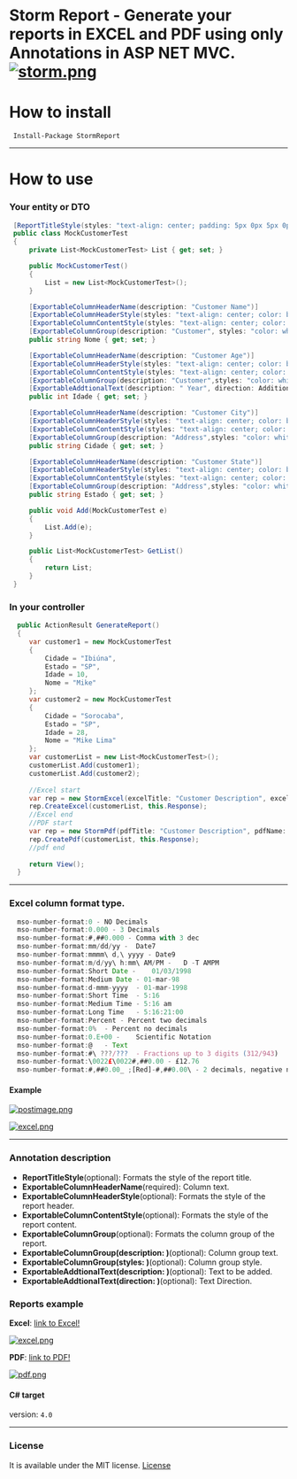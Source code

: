 # Storm Report - Generate your reports in EXCEL and PDF using only Annotations in ASP NET MVC.  [![storm.png](https://s18.postimg.org/fdfq8n7ax/storm.png)](https://postimg.org/image/xg8szv35h/)

# How to install
```
 Install-Package StormReport
```

<hr>

# How to use

### Your entity or DTO
```C#
 [ReportTitleStyle(styles: "text-align: center; padding: 5px 0px 5px 0px;")]
 public class MockCustomerTest
 {
     private List<MockCustomerTest> List { get; set; }

     public MockCustomerTest()
     {
         List = new List<MockCustomerTest>();
     }

     [ExportableColumnHeaderName(description: "Customer Name")]
     [ExportableColumnHeaderStyle(styles: "text-align: center; color: black; font-size: 17px; background-color: yellow;")]
     [ExportableColumnContentStyle(styles: "text-align: center; color: black; font-size: 17px;")]
     [ExportableColumnGroup(description: "Customer", styles: "color: white; text-align: center; background-color: gray;")]
     public string Nome { get; set; }

     [ExportableColumnHeaderName(description: "Customer Age")]
     [ExportableColumnHeaderStyle(styles: "text-align: center; color: black; font-size: 17px; background-color: yellow;")]
     [ExportableColumnContentStyle(styles: "text-align: center; color: black; font-size: 17px; mso-number-format:'0.000'")]
     [ExportableColumnGroup(description: "Customer",styles: "color: white; text-align: center; background-color: gray;")]
     [ExportableAddtionalText(description: " Year", direction: AdditionalTextEnum.RIGHT)]
     public int Idade { get; set; }

     [ExportableColumnHeaderName(description: "Customer City")]
     [ExportableColumnHeaderStyle(styles: "text-align: center; color: black; font-size: 17px; background-color: yellow;")]
     [ExportableColumnContentStyle(styles: "text-align: center; color: black; font-size: 17px;")]
     [ExportableColumnGroup(description: "Address",styles: "color: white; text-align: center; background-color: gray;")]
     public string Cidade { get; set; }

     [ExportableColumnHeaderName(description: "Customer State")]
     [ExportableColumnHeaderStyle(styles: "text-align: center; color: black; font-size: 17px; background-color: yellow;")]
     [ExportableColumnContentStyle(styles: "text-align: center; color: black; font-size: 17px;")]
     [ExportableColumnGroup(description: "Address",styles: "color: white; text-align: center; background-color: gray;")]
     public string Estado { get; set; }

     public void Add(MockCustomerTest e)
     {
         List.Add(e);
     }

     public List<MockCustomerTest> GetList()
     {
         return List;
     }
 }
```

### In your controller

```C#
  public ActionResult GenerateReport()
  {
     var customer1 = new MockCustomerTest
     {
         Cidade = "Ibiúna",
         Estado = "SP",
         Idade = 10,
         Nome = "Mike"
     };
     var customer2 = new MockCustomerTest
     {
         Cidade = "Sorocaba",
         Estado = "SP",
         Idade = 28,
         Nome = "Mike Lima"
     };
     var customerList = new List<MockCustomerTest>();
     customerList.Add(customer1);
     customerList.Add(customer2);
     
     //Excel start
     var rep = new StormExcel(excelTitle: "Customer Description", excelName: string.Format("ExcelCustomerReport-{0}", DateTime.Now));
     rep.CreateExcel(customerList, this.Response);
     //Excel end
     //PDF start
     var rep = new StormPdf(pdfTitle: "Customer Description", pdfName: string.Format("ExcelCustomerReport-{0}", DateTime.Now));
     rep.CreatePdf(customerList, this.Response);
     //pdf end
     
     return View();
  }

```
<hr>

### Excel column format type.

```javascript
  mso-number-format:0 - NO Decimals
  mso-number-format:0.000 - 3 Decimals
  mso-number-format:#,##0.000 -	Comma with 3 dec
  mso-number-format:mm/dd/yy -	Date7
  mso-number-format:mmmm\ d,\ yyyy - Date9
  mso-number-format:m/d/yy\ h:mm\ AM/PM - 	D -T AMPM
  mso-number-format:Short Date -	01/03/1998
  mso-number-format:Medium Date	- 01-mar-98
  mso-number-format:d-mmm-yyyy	- 01-mar-1998
  mso-number-format:Short Time	- 5:16
  mso-number-format:Medium Time	- 5:16 am
  mso-number-format:Long Time	- 5:16:21:00
  mso-number-format:Percent	- Percent two decimals
  mso-number-format:0%	- Percent no decimals
  mso-number-format:0.E+00 - 	Scientific Notation
  mso-number-format:@	- Text
  mso-number-format:#\ ???/???	- Fractions up to 3 digits (312/943)
  mso-number-format:\0022£\0022#,##0.00	- £12.76
  mso-number-format:#,##0.00_ ;[Red]-#,##0.00\ - 2 decimals, negative numbers in red and signed
```
#### Example

[![postimage.png](https://s8.postimg.org/falwvemmd/postimage.png)](https://postimg.org/image/4ns3pzegx/)

[![excel.png](https://s4.postimg.org/xmiqt09kd/excel.png)](https://postimg.org/image/ma65b80vd/)

<hr>

### Annotation description

* **ReportTitleStyle**(optional): Formats the style of the report title.
* **ExportableColumnHeaderName**(required): Column text.
* **ExportableColumnHeaderStyle**(optional): Formats the style of the report header.
* **ExportableColumnContentStyle**(optional): Formats the style of the report content.
* **ExportableColumnGroup**(optional): Formats the column group of the report.
* **ExportableColumnGroup(description: )**(optional): Column group text.
* **ExportableColumnGroup(styles: )**(optional): Column group style.
* **ExportableAddtionalText(description: )**(optional): Text to be added.
* **ExportableAddtionalText(direction: )**(optional): Text Direction.

### Reports example

 **Excel**: 
 [link to Excel!](https://drive.google.com/file/d/0B3fZDB3QKwrlejJ5T0thVlBZY1E/view?usp=sharing)
 
 [![excel.png](https://s15.postimg.org/bdfp30zyj/excel.png)](https://postimg.org/image/k8gjdjoqv/)
  
 **PDF**: 
 [link to PDF!](https://drive.google.com/file/d/0B3fZDB3QKwrlTDk5NWQ0VkhmNzg/view?usp=sharing)
 
 [![pdf.png](https://s18.postimg.org/91qas1vbd/pdf.png)](https://postimg.org/image/3qbe7c98l/)

#### C# target
version: `4.0`
<hr>

### License

It is available under the MIT license.
[License](https://opensource.org/licenses/mit-license.php)
